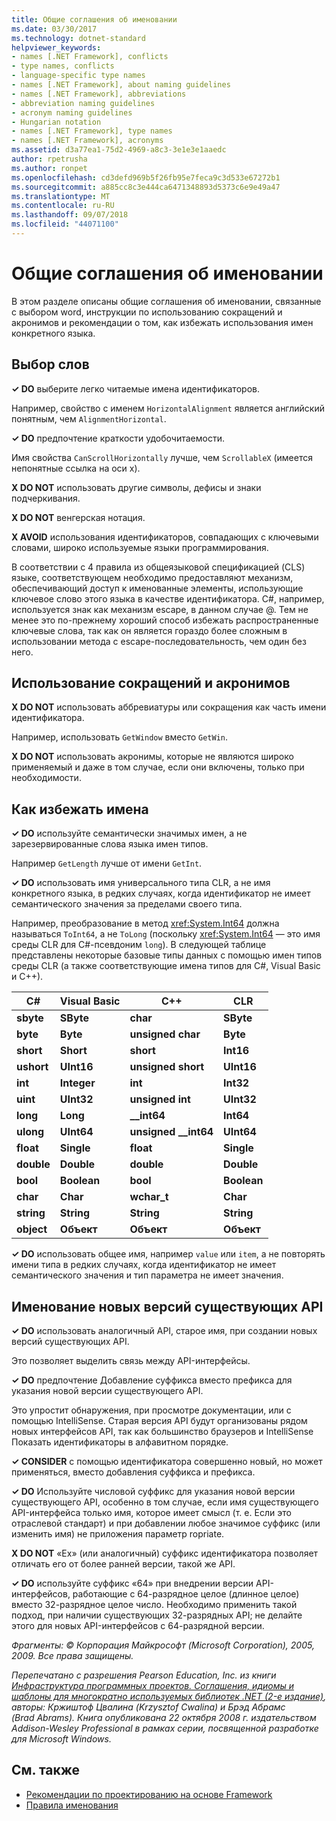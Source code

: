 ```yaml
---
title: Общие соглашения об именовании
ms.date: 03/30/2017
ms.technology: dotnet-standard
helpviewer_keywords:
- names [.NET Framework], conflicts
- type names, conflicts
- language-specific type names
- names [.NET Framework], about naming guidelines
- names [.NET Framework], abbreviations
- abbreviation naming guidelines
- acronym naming guidelines
- Hungarian notation
- names [.NET Framework], type names
- names [.NET Framework], acronyms
ms.assetid: d3a77ea1-75d2-4969-a8c3-3e1e3e1aaedc
author: rpetrusha
ms.author: ronpet
ms.openlocfilehash: cd3defd969b5f26fb95e7feca9c3d533e67272b1
ms.sourcegitcommit: a885cc8c3e444ca6471348893d5373c6e9e49a47
ms.translationtype: MT
ms.contentlocale: ru-RU
ms.lasthandoff: 09/07/2018
ms.locfileid: "44071100"
---
```

# <a name="general-naming-conventions"></a>Общие соглашения об именовании
В этом разделе описаны общие соглашения об именовании, связанные с выбором word, инструкции по использованию сокращений и акронимов и рекомендации о том, как избежать использования имен конкретного языка.  
  
## <a name="word-choice"></a>Выбор слов  
 **✓ DO** выберите легко читаемые имена идентификаторов.  
  
 Например, свойство с именем `HorizontalAlignment` является английский понятным, чем `AlignmentHorizontal`.  
  
 **✓ DO** предпочтение краткости удобочитаемости.  
  
 Имя свойства `CanScrollHorizontally` лучше, чем `ScrollableX` (имеется непонятные ссылка на оси x).  
  
 **X DO NOT** использовать другие символы, дефисы и знаки подчеркивания.  
  
 **X DO NOT** венгерская нотация.  
  
 **X AVOID** использования идентификаторов, совпадающих с ключевыми словами, широко используемые языки программирования.  
  
 В соответствии с 4 правила из общеязыковой спецификацией (CLS) языке, соответствующем необходимо предоставляют механизм, обеспечивающий доступ к именованные элементы, использующие ключевое слово этого языка в качестве идентификатора. C#, например, используется знак как механизм escape, в данном случае @. Тем не менее это по-прежнему хороший способ избежать распространенные ключевые слова, так как он является гораздо более сложным в использовании метода с escape-последовательность, чем один без него.  
  
## <a name="using-abbreviations-and-acronyms"></a>Использование сокращений и акронимов  
 **X DO NOT** использовать аббревиатуры или сокращения как часть имени идентификатора.  
  
 Например, использовать `GetWindow` вместо `GetWin`.  
  
 **X DO NOT** использовать акронимы, которые не являются широко применяемый и даже в том случае, если они включены, только при необходимости.  
  
## <a name="avoiding-language-specific-names"></a>Как избежать имена  
 **✓ DO** используйте семантически значимых имен, а не зарезервированные слова языка имен типов.  
  
 Например `GetLength` лучше от имени `GetInt`.  
  
 **✓ DO** использовать имя универсального типа CLR, а не имя конкретного языка, в редких случаях, когда идентификатор не имеет семантического значения за пределами своего типа.  
  
 Например, преобразование в метод <xref:System.Int64> должна называться `ToInt64`, а не `ToLong` (поскольку <xref:System.Int64> — это имя среды CLR для C#-псевдоним `long`). В следующей таблице представлены некоторые базовые типы данных с помощью имен типов среды CLR (а также соответствующие имена типов для C#, Visual Basic и C++).  
  
|C#|Visual Basic|C++|CLR|  
|---------|------------------|-----------|---------|  
|**sbyte**|**SByte**|**char**|**SByte**|  
|**byte**|**Byte**|**unsigned char**|**Byte**|  
|**short**|**Short**|**short**|**Int16**|  
|**ushort**|**UInt16**|**unsigned short**|**UInt16**|  
|**int**|**Integer**|**int**|**Int32**|  
|**uint**|**UInt32**|**unsigned int**|**UInt32**|  
|**long**|**Long**|**__int64**|**Int64**|  
|**ulong**|**UInt64**|**unsigned __int64**|**UInt64**|  
|**float**|**Single**|**float**|**Single**|  
|**double**|**Double**|**double**|**Double**|  
|**bool**|**Boolean**|**bool**|**Boolean**|  
|**char**|**Char**|**wchar_t**|**Char**|  
|**string**|**String**|**String**|**String**|  
|**object**|**Объект**|**Объект**|**Объект**|  
  
 **✓ DO** использовать общее имя, например `value` или `item`, а не повторять имени типа в редких случаях, когда идентификатор не имеет семантического значения и тип параметра не имеет значения.  
  
## <a name="naming-new-versions-of-existing-apis"></a>Именование новых версий существующих API  
 **✓ DO** использовать аналогичный API, старое имя, при создании новых версий существующих API.  
  
 Это позволяет выделить связь между API-интерфейсы.  
  
 **✓ DO** предпочтение Добавление суффикса вместо префикса для указания новой версии существующего API.  
  
 Это упростит обнаружения, при просмотре документации, или с помощью IntelliSense. Старая версия API будут организованы рядом новых интерфейсов API, так как большинство браузеров и IntelliSense Показать идентификаторы в алфавитном порядке.  
  
 **✓ CONSIDER** с помощью идентификатора совершенно новый, но может применяться, вместо добавления суффикса и префикса.  
  
 **✓ DO** Используйте числовой суффикс для указания новой версии существующего API, особенно в том случае, если имя существующего API-интерфейса только имя, которое имеет смысл (т. е. Если это отраслевой стандарт) и при добавлении любое значимое суффикс (или изменить имя) не приложения параметр ropriate.  
  
 **X DO NOT** «Ex» (или аналогичный) суффикс идентификатора позволяет отличать его от более ранней версии, такой же API.  
  
 **✓ DO** используйте суффикс «64» при внедрении версии API-интерфейсов, работающие с 64-разрядное целое (длинное целое) вместо 32-разрядное целое число. Необходимо применить такой подход, при наличии существующих 32-разрядных API; не делайте этого для новых API-интерфейсов с 64-разрядной версии.  
  
 *Фрагменты: © Корпорация Майкрософт (Microsoft Corporation), 2005, 2009. Все права защищены.*  
  
 *Перепечатано с разрешения Pearson Education, Inc. из книги [Инфраструктура программных проектов. Соглашения, идиомы и шаблоны для многократно используемых библиотек .NET (2-е издание)](https://www.informit.com/store/framework-design-guidelines-conventions-idioms-and-9780321545619), авторы: Кржиштоф Цвалина (Krzysztof Cwalina) и Брэд Абрамс (Brad Abrams). Книга опубликована 22 октября 2008 г. издательством Addison-Wesley Professional в рамках серии, посвященной разработке для Microsoft Windows.*  
  
## <a name="see-also"></a>См. также

- [Рекомендации по проектированию на основе Framework](../../../docs/standard/design-guidelines/index.md)  
- [Правила именования](../../../docs/standard/design-guidelines/naming-guidelines.md)
